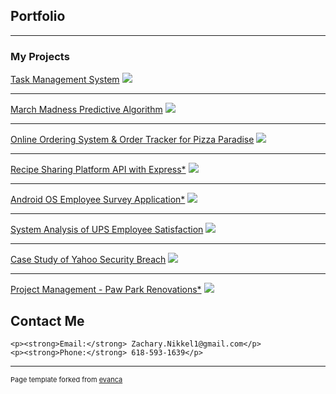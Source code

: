 
## Portfolio

---

### My Projects 

[Task Management System](https://github.com/ZacNik/TaskManagerApplication)
<img src="images/dummy_thumbnail.jpg?raw=true"/>

---
[March Madness Predictive Algorithm](https://github.com/ZacNik/MachineLearningWork)
<img src="images/dummy_thumbnail.jpg?raw=true"/>

---
[Online Ordering System & Order Tracker for Pizza Paradise](https://github.com/ZacNik/PizzaParadise)
<img src="images/dummy_thumbnail.jpg?raw=true"/>

---
[Recipe Sharing Platform API with Express*](https://github.com/ZacNik/PizzaParadise)
<img src="images/dummy_thumbnail.jpg?raw=true"/>

---
[Android OS Employee Survey Application*](https://github.com/ZacNik/PizzaParadise)
<img src="images/dummy_thumbnail.jpg?raw=true"/>

---
[System Analysis of UPS Employee Satisfaction](https://github.com/ZacNik/SystemAnalysisOfUPSWorkEnvironment)
<img src="images/dummy_thumbnail.jpg?raw=true"/>

---
[Case Study of Yahoo Security Breach](https://github.com/ZacNik/YahooSecurityBreachCaseStudy)
<img src="images/dummy_thumbnail.jpg?raw=true"/>

---
[Project Management - Paw Park Renovations*](https://github.com/ZacNik/PizzaParadise)
<img src="images/dummy_thumbnail.jpg?raw=true"/>

## Contact Me

<div class="contact-section">
    
    <p><strong>Email:</strong> Zachary.Nikkel1@gmail.com</p>
    <p><strong>Phone:</strong> 618-593-1639</p>
</div>


---
<p style="font-size:11px">Page template forked from <a href="https://github.com/evanca/quick-portfolio">evanca</a></p>
<!-- Remove above link if you don't want to attibute -->
